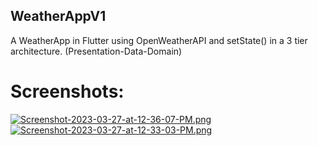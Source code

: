 ## WeatherAppV1

A WeatherApp in Flutter using OpenWeatherAPI and setState() in a 3 tier architecture. (Presentation-Data-Domain)

# Screenshots:

[![Screenshot-2023-03-27-at-12-36-07-PM.png](https://i.postimg.cc/gcSJ5rsY/Screenshot-2023-03-27-at-12-36-07-PM.png)](https://postimg.cc/Sj9kYSH5)
[![Screenshot-2023-03-27-at-12-33-03-PM.png](https://i.postimg.cc/MTBYMyXY/Screenshot-2023-03-27-at-12-33-03-PM.png)](https://postimg.cc/gXYh1LVw)
